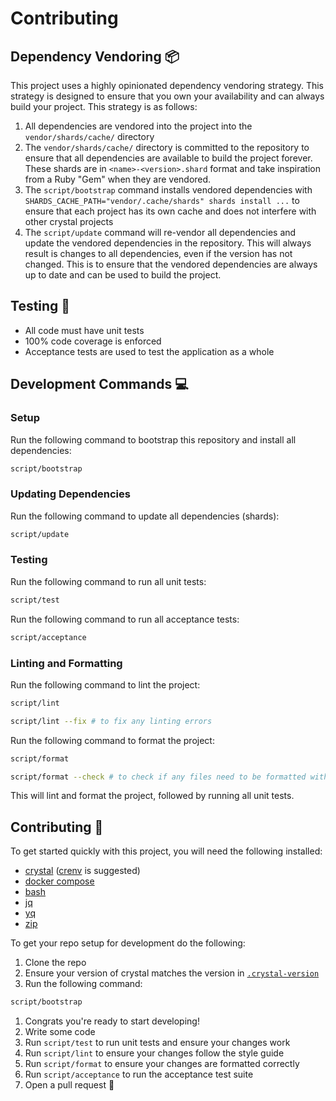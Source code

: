 # Contributing

## Dependency Vendoring 📦

This project uses a highly opinionated dependency vendoring strategy. This strategy is designed to ensure that you own your availability and can always build your project. This strategy is as follows:

1. All dependencies are vendored into the project into the `vendor/shards/cache/` directory
2. The `vendor/shards/cache/` directory is committed to the repository to ensure that all dependencies are available to build the project forever. These shards are in `<name>-<version>.shard` format and take inspiration from a Ruby "Gem" when they are vendored.
3. The `script/bootstrap` command installs vendored dependencies with `SHARDS_CACHE_PATH="vendor/.cache/shards" shards install ...` to ensure that each project has its own cache and does not interfere with other crystal projects
4. The `script/update` command will re-vendor all dependencies and update the vendored dependencies in the repository. This will always result is changes to all dependencies, even if the version has not changed. This is to ensure that the vendored dependencies are always up to date and can be used to build the project.

## Testing 🧪

- All code must have unit tests
- 100% code coverage is enforced
- Acceptance tests are used to test the application as a whole

## Development Commands 💻

### Setup

Run the following command to bootstrap this repository and install all dependencies:

```bash
script/bootstrap
```

### Updating Dependencies

Run the following command to update all dependencies (shards):

```bash
script/update
```

### Testing

Run the following command to run all unit tests:

```bash
script/test
```

Run the following command to run all acceptance tests:

```bash
script/acceptance
```

### Linting and Formatting

Run the following command to lint the project:

```bash
script/lint

script/lint --fix # to fix any linting errors
```

Run the following command to format the project:

```bash
script/format

script/format --check # to check if any files need to be formatted without formatting them
```

This will lint and format the project, followed by running all unit tests.

## Contributing 🤝

To get started quickly with this project, you will need the following installed:

- [crystal](https://github.com/crystal-lang/crystal) ([crenv](https://github.com/crenv/crenv) is suggested)
- [docker compose](https://docs.docker.com/compose/)
- [bash](https://www.gnu.org/software/bash/)
- [jq](https://github.com/jqlang/jq)
- [yq](https://github.com/mikefarah/yq)
- [zip](https://formulae.brew.sh/formula/zip)

To get your repo setup for development do the following:

1. Clone the repo
2. Ensure your version of crystal matches the version in [`.crystal-version`](.crystal-version)
3. Run the following command:

  ```bash
  script/bootstrap
  ```

1. Congrats you're ready to start developing!
2. Write some code
3. Run `script/test` to run unit tests and ensure your changes work
4. Run `script/lint` to ensure your changes follow the style guide
5. Run `script/format` to ensure your changes are formatted correctly
6. Run `script/acceptance` to run the acceptance test suite
7. Open a pull request 🎉
